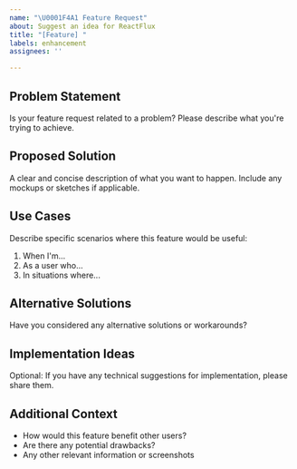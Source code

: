 ```yaml
---
name: "\U0001F4A1 Feature Request"
about: Suggest an idea for ReactFlux
title: "[Feature] "
labels: enhancement
assignees: ''

---
```


## Problem Statement

Is your feature request related to a problem? Please describe what you're trying to achieve.

## Proposed Solution

A clear and concise description of what you want to happen. Include any mockups or sketches if applicable.

## Use Cases

Describe specific scenarios where this feature would be useful:

1. When I'm...
2. As a user who...
3. In situations where...

## Alternative Solutions

Have you considered any alternative solutions or workarounds?

## Implementation Ideas

Optional: If you have any technical suggestions for implementation, please share them.

## Additional Context

- How would this feature benefit other users?
- Are there any potential drawbacks?
- Any other relevant information or screenshots
